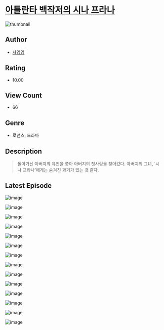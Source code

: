 # [아틀란타 백작저의 시나 프라나](https://comic.naver.com/bestChallenge/list?titleId=810627)
![thumbnail](https://image-comic.pstatic.net/user_contents_data/challenge_comic/2023/05/25/347779/upload_3617066035636102243_480x623.jpeg)

## Author
- [사영영](https://comic.naver.com/artistTitle?id=347779)

## Rating
- 10.00

## View Count
- 66

## Genre
- 로맨스, 드라마

## Description
> 돌아가신 아버지의 유언을 쫓아 아버지의 첫사랑을 찾아갔다. 아버지의 그녀, '시나 프라나'에게는 숨겨진 과거가 있는 것 같다.


## Latest Episode
![image](https://image-comic.pstatic.net/user_contents_data/challenge_comic/2023/05/25/347779/upload_3774409255553218105.jpeg)

![image](https://image-comic.pstatic.net/user_contents_data/challenge_comic/2023/05/25/347779/upload_7233121173274439734.jpeg)

![image](https://image-comic.pstatic.net/user_contents_data/challenge_comic/2023/05/25/347779/upload_3546411225882845494.jpeg)

![image](https://image-comic.pstatic.net/user_contents_data/challenge_comic/2023/05/25/347779/upload_4064042582037181496.jpeg)

![image](https://image-comic.pstatic.net/user_contents_data/challenge_comic/2023/05/25/347779/upload_7089903203008144438.jpeg)

![image](https://image-comic.pstatic.net/user_contents_data/challenge_comic/2023/05/25/347779/upload_3618754692175324772.jpeg)

![image](https://image-comic.pstatic.net/user_contents_data/challenge_comic/2023/05/25/347779/upload_4049072722581599024.jpeg)

![image](https://image-comic.pstatic.net/user_contents_data/challenge_comic/2023/05/25/347779/upload_3990578722022764592.jpeg)

![image](https://image-comic.pstatic.net/user_contents_data/challenge_comic/2023/05/25/347779/upload_3833185813507813683.jpeg)

![image](https://image-comic.pstatic.net/user_contents_data/challenge_comic/2023/05/25/347779/upload_3762024321500133170.jpeg)

![image](https://image-comic.pstatic.net/user_contents_data/challenge_comic/2023/05/25/347779/upload_7147268929438889272.jpeg)

![image](https://image-comic.pstatic.net/user_contents_data/challenge_comic/2023/05/25/347779/upload_4051096950030283056.jpeg)

![image](https://image-comic.pstatic.net/user_contents_data/challenge_comic/2023/05/25/347779/upload_7075210424850932789.jpeg)

![image](https://image-comic.pstatic.net/user_contents_data/challenge_comic/2023/05/25/347779/upload_3775761847340643939.jpeg)
